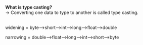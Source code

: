 <b>What is type casting?</b><br>
-> Converting one data to type to another is called type casting.<br><br>

widening = byte-->short-->int-->long-->float-->double<br>

narrowing = double-->float-->long-->int-->short-->byte<br>